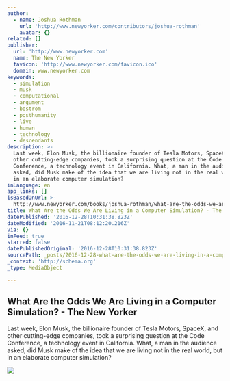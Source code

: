 ```yaml
---
author:
  - name: Joshua Rothman
    url: 'http://www.newyorker.com/contributors/joshua-rothman'
    avatar: {}
related: []
publisher:
  url: 'http://www.newyorker.com'
  name: The New Yorker
  favicon: 'http://www.newyorker.com/favicon.ico'
  domain: www.newyorker.com
keywords:
  - simulation
  - musk
  - computational
  - argument
  - bostrom
  - posthumanity
  - live
  - human
  - technology
  - descendants
description: >-
  Last week, Elon Musk, the billionaire founder of Tesla Motors, SpaceX, and
  other cutting-edge companies, took a surprising question at the Code
  Conference, a technology event in California. What, a man in the audience
  asked, did Musk make of the idea that we are living not in the real world, but
  in an elaborate computer simulation?
inLanguage: en
app_links: []
isBasedOnUrl: >-
  http://www.newyorker.com/books/joshua-rothman/what-are-the-odds-we-are-living-in-a-computer-simulation
title: What Are the Odds We Are Living in a Computer Simulation? - The New Yorker
datePublished: '2016-12-28T10:31:38.823Z'
dateModified: '2016-11-21T08:12:20.216Z'
via: {}
inFeed: true
starred: false
datePublishedOriginal: '2016-12-28T10:31:38.823Z'
sourcePath: _posts/2016-12-28-what-are-the-odds-we-are-living-in-a-computer-simulation-.md
_context: 'http://schema.org'
_type: MediaObject

---
```

<article style=""><h1>What Are the Odds We Are Living in a Computer Simulation? - The New Yorker</h1><p>Last week, Elon Musk, the billionaire founder of Tesla Motors, SpaceX, and other cutting-edge companies, took a surprising question at the Code Conference, a technology event in California. What, a man in the audience asked, did Musk make of the idea that we are living not in the real world, but in an elaborate computer simulation?</p><img src="http://www.newyorker.com/wp-content/uploads/2016/06/Rothman-Simulation1-1200x630-1465494438.jpg" /></article>